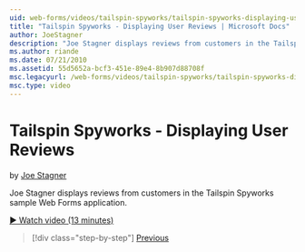 ```yaml
---
uid: web-forms/videos/tailspin-spyworks/tailspin-spyworks-displaying-user-reviews
title: "Tailspin Spyworks - Displaying User Reviews | Microsoft Docs"
author: JoeStagner
description: "Joe Stagner displays reviews from customers in the Tailspin Spyworks sample Web Forms application."
ms.author: riande
ms.date: 07/21/2010
ms.assetid: 55d5652a-bcf3-451e-89e4-8b907d88708f
msc.legacyurl: /web-forms/videos/tailspin-spyworks/tailspin-spyworks-displaying-user-reviews
msc.type: video
---
```

Tailspin Spyworks - Displaying User Reviews
====================
by [Joe Stagner](https://github.com/JoeStagner)

Joe Stagner displays reviews from customers in the Tailspin Spyworks sample Web Forms application.

[&#9654; Watch video (13 minutes)](https://channel9.msdn.com/Blogs/ASP-NET-Site-Videos/tailspin-spyworks-displaying-user-reviews)

> [!div class="step-by-step"]
> [Previous](tailspin-spyworks-adding-user-product-reviews.md)

